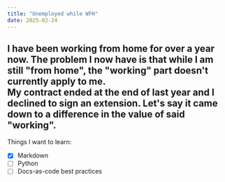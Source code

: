 ```yaml
---
title: "Unemployed while WFH"
date: 2025-02-24
---
```


I have been working from home for over a year now. The problem I now have is that while I am still "from home", the "working" part doesn't currently apply to me.  
My contract ended at the end of last year and I declined to sign an extension. Let's say it came down to a difference in the value of said "working".
---
Things I want to learn:  
- [x] Markdown
- [ ] Python
- [ ] Docs-as-code best practices
